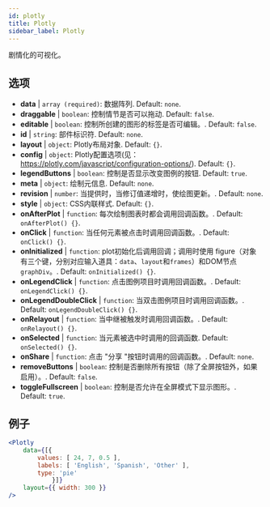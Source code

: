 ```yaml
---
id: plotly 
title: Plotly
sidebar_label: Plotly
---
```


剧情化的可视化。

## 选项

* __data__ | `array (required)`: 数据阵列. Default: `none`.
* __draggable__ | `boolean`: 控制情节是否可以拖动. Default: `false`.
* __editable__ | `boolean`: 控制所创建的图形的标签是否可编辑。. Default: `false`.
* __id__ | `string`: 部件标识符. Default: `none`.
* __layout__ | `object`: Plotly布局对象. Default: `{}`.
* __config__ | `object`: Plotly配置选项(见：https://plotly.com/javascript/configuration-options/). Default: `{}`.
* __legendButtons__ | `boolean`: 控制是否显示改变图例的按钮. Default: `true`.
* __meta__ | `object`: 绘制元信息. Default: `none`.
* __revision__ | `number`: 当提供时，当修订值递增时，使绘图更新。. Default: `none`.
* __style__ | `object`: CSS内联样式. Default: `{}`.
* __onAfterPlot__ | `function`: 每次绘制图表时都会调用回调函数。. Default: `onAfterPlot() {}`.
* __onClick__ | `function`: 当任何元素被点击时调用回调函数。. Default: `onClick() {}`.
* __onInitialized__ | `function`: plot初始化后调用回调；调用时使用 figure（对象有三个键，分别对应输入道具：`data`、`layout`和`frames`）和DOM节点`graphDiv`。. Default: `onInitialized() {}`.
* __onLegendClick__ | `function`: 点击图例项目时调用回调函数。. Default: `onLegendClick() {}`.
* __onLegendDoubleClick__ | `function`: 当双击图例项目时调用回调函数。. Default: `onLegendDoubleClick() {}`.
* __onRelayout__ | `function`: 当中继被触发时调用回调函数。. Default: `onRelayout() {}`.
* __onSelected__ | `function`: 当元素被选中时调用的回调函数. Default: `onSelected() {}`.
* __onShare__ | `function`: 点击 "分享 "按钮时调用的回调函数。. Default: `none`.
* __removeButtons__ | `boolean`: 控制是否删除所有按钮（除了全屏按钮外，如果启用）。. Default: `false`.
* __toggleFullscreen__ | `boolean`: 控制是否允许在全屏模式下显示图形。. Default: `true`.


## 例子

```jsx live
<Plotly
    data={[{
        values: [ 24, 7, 0.5 ],
        labels: [ 'English', 'Spanish', 'Other' ],
        type: 'pie'
            }]}
    layout={{ width: 300 }}
/>
```

